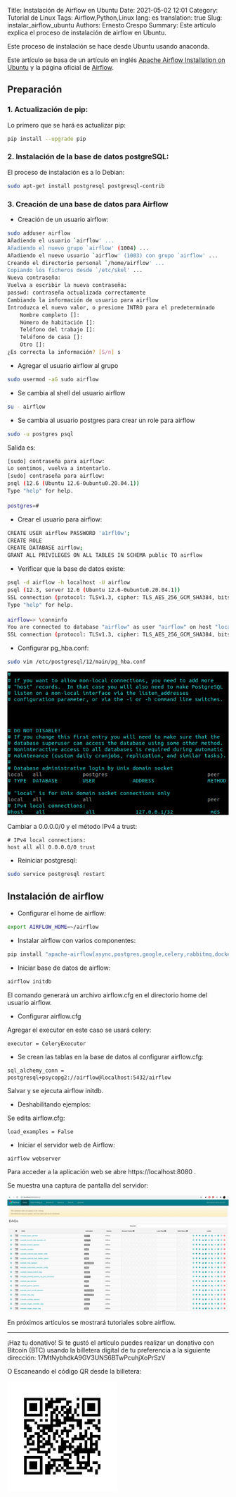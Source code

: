 Title: Instalación de Airflow en Ubuntu
Date:  2021-05-02 12:01
Category: Tutorial de Linux
Tags: Airflow,Python,Linux 
lang: es
translation: true
Slug: instalar_airflow_ubuntu
Authors: Ernesto Crespo
Summary: Este artículo explica el proceso de instalación de airflow en Ubuntu.


Este proceso de instalación se hace desde Ubuntu usando anaconda. 

Este artículo se basa de un artículo en inglés [Apache Airflow Installation on Ubuntu](https://taufiq-ibrahim.medium.com/apache-airflow-installation-on-ubuntu-ddc087482c14) y la página oficial de [Airflow](https://airflow.apache.org/).


## Preparación

### 1. Actualización de pip:
Lo primero que se hará es actualizar pip: 
```bash 
pip install --upgrade pip
```
### 2. Instalación de la base de datos postgreSQL: 
El proceso de instalación es a lo Debian: 
```bash 
sudo apt-get install postgresql postgresql-contrib
```

### 3. Creación de una base de datos para Airflow 

* Creación de un usuario airflow: 

```bash 
sudo adduser airflow
Añadiendo el usuario `airflow' ...
Añadiendo el nuevo grupo `airflow' (1004) ...
Añadiendo el nuevo usuario `airflow' (1003) con grupo `airflow' ...
Creando el directorio personal `/home/airflow' ...
Copiando los ficheros desde `/etc/skel' ...
Nueva contraseña: 
Vuelva a escribir la nueva contraseña: 
passwd: contraseña actualizada correctamente
Cambiando la información de usuario para airflow
Introduzca el nuevo valor, o presione INTRO para el predeterminado
	Nombre completo []: 
	Número de habitación []: 
	Teléfono del trabajo []: 
	Teléfono de casa []: 
	Otro []: 
¿Es correcta la información? [S/n] s
```

* Agregar el usuario airflow al grupo 

```bash 
sudo usermod -aG sudo airflow
```

* Se cambia al shell del usuario airflow 

```bash 
su - airflow
```

* Se cambia al usuario postgres para crear un role para airflow 

```bash 
sudo -u postgres psql
```

Salida es: 
```bash 
[sudo] contraseña para airflow: 
Lo sentimos, vuelva a intentarlo.
[sudo] contraseña para airflow: 
psql (12.6 (Ubuntu 12.6-0ubuntu0.20.04.1))
Type "help" for help.

postgres=# 
```

* Crear el usuario para airflow: 

```bash 
CREATE USER airflow PASSWORD 'a1rfl0w';
CREATE ROLE
CREATE DATABASE airflow;
GRANT ALL PRIVILEGES ON ALL TABLES IN SCHEMA public TO airflow
```

* Verificar que la base de datos existe: 

```bash 
psql -d airflow -h localhost -U airflow
psql (12.3, server 12.6 (Ubuntu 12.6-0ubuntu0.20.04.1))
SSL connection (protocol: TLSv1.3, cipher: TLS_AES_256_GCM_SHA384, bits: 256, compression: off)
Type "help" for help.

airflow=> \conninfo
You are connected to database "airflow" as user "airflow" on host "localhost" (address "127.0.0.1") at port "5432".
SSL connection (protocol: TLSv1.3, cipher: TLS_AES_256_GCM_SHA384, bits: 256, compression: off)

```
* Configurar pg_hba.conf: 

```bash 
sudo vim /etc/postgresql/12/main/pg_hba.conf
```

![pg_hba.conf](./images/ph_hba.png)

Cambiar a 0.0.0.0/0 y el método IPv4 a trust: 
```
# IPv4 local connections:
host all all 0.0.0.0/0 trust
```

* Reiniciar postgresql:
```bash 
sudo service postgresql restart
```


## Instalación de airflow

* Configurar el home de airflow: 
  
```bash 
export AIRFLOW_HOME=~/airflow
```

* Instalar airflow con varios componentes: 

```bash 
pip install "apache-airflow[async,postgres,google,celery,rabbitmq,docker,amazon]"
```

* Iniciar base de datos de airflow: 

```bash 
airflow initdb
```

El comando generará un archivo airflow.cfg en el directorio home del usuario airflow. 


* Configurar  airflow.cfg

Agregar el executor en este caso se usará celery: 
```
executor = CeleryExecutor
```

* Se crean las tablas en la base de datos al configurar airflow.cfg: 

```
sql_alchemy_conn = postgresql+psycopg2://airflow@localhost:5432/airflow
```

Salvar y se ejecuta airflow initdb. 

* Deshabilitando ejemplos: 

Se edita airflow.cfg: 
```
load_examples = False
```

* Iniciar el servidor web de Airflow: 

```bash 
airflow webserver
```

Para acceder a la aplicación web se abre https://localhost:8080 . 

Se muestra una captura de pantalla del servidor: 

![Airflow Web](./images/airflow_web.png)

En  próximos artículos se mostrará tutoriales sobre airflow. 

---
¡Haz tu donativo!
Si te gustó el artículo puedes realizar un donativo con Bitcoin (BTC)
usando la billetera digital de tu preferencia a la siguiente
dirección: 17MtNybhdkA9GV3UNS6BTwPcuhjXoPrSzV

O Escaneando el código QR desde la billetera:

![17MtNybhdkA9GV3UNS6BTwPcuhjXoPrSzV](./images/17MtNybhdkA9GV3UNS6BTwPcuhjXoPrSzV.png)
